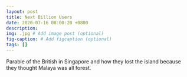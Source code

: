 ```yaml
---
layout: post
title: Next Billion Users
date: 2020-07-16 08:00:20 +0800
description: 
img: .jpg # Add image post (optional)
fig-caption: # Add figcaption (optional)
tags: []
---
```


Parable of the British in Singapore and how they lost the island because they thought Malaya was all forest.
